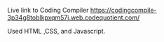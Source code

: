 Live link to Coding Compiler
https://codingcompile-3p34g8toblkpxqm57j.web.codequotient.com/

Used HTML ,CSS, and Javascript.
